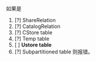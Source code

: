 如果是
1. [?] ShareRelation
2. [?] CatalogRelation
3. [?] CStore table
4. [?] Temp table
5. [ ] **Ustore table**
6. [?] Subpartitioned table
则报错。